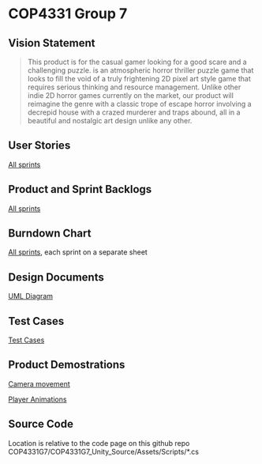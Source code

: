 # COP4331 Group 7

## Vision Statement
> This product is for the casual gamer looking for a good scare and a challenging puzzle. <Insert name of game here> is an atmospheric horror thriller puzzle game that looks to fill the void of a truly frightening 2D pixel art style game that requires serious thinking and resource management.
Unlike other indie 2D horror games currently on the market, our product will reimagine the genre with a classic trope of escape horror involving a decrepid house with a crazed murderer and traps abound, all in a beautiful and nostalgic art design unlike any other.

## User Stories
 [All sprints](https://docs.google.com/document/d/1GOhLnM7Xn_yMtTn4Bzej9IWV_SgqwZfB-Y8I4TUx0N4/edit?usp=sharing)
 
## Product and Sprint Backlogs
 [All sprints](https://trello.com/b/frj3JTZl/project)

## Burndown Chart
 [All sprints](https://docs.google.com/spreadsheets/d/1V42vrZ2qeucbeeeNsc_G3mhc0rVVBTxyHbqLSrAwyEI/edit#gid=0), each sprint on a separate sheet

## Design Documents
 [UML Diagram](https://github.com/TheVoiceofExile/COP4331G7/blob/Sprint-3/UML_Diagram.png)

## Test Cases
 [Test Cases](https://docs.google.com/document/d/1chTuzi6hxP2Fo4yO8IciW_CnbA_yWR3MFyS3CCYF95g/edit)

## Product Demostrations
 [Camera movement](https://youtu.be/bFb8s9haxLE)
 
 [Player Animations](https://youtu.be/ArqU-2ZTnK4)

## Source Code
Location is relative to the code page on this github repo
COP4331G7/COP4331G7_Unity_Source/Assets/Scripts/*.cs
